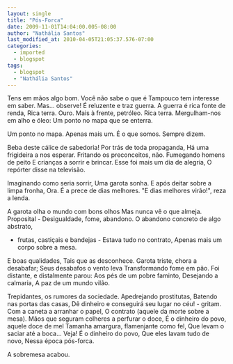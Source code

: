```yaml
---
layout: single
title: "Pós-Forca"
date: 2009-11-01T14:04:00.005-08:00
author: "Nathália Santos"
last_modified_at: 2010-04-05T21:05:37.576-07:00
categories:
  - imported
  - blogspot
tags:
  - blogspot
  - "Nathália Santos"
---
```


Tens em mãos algo bom.
Você não sabe o que é
Tampouco tem interesse em saber.
Mas... observe! É reluzente e traz guerra.
A guerra é rica fonte de renda,
Rica terra. 
Ouro. Mais à frente, petróleo.
Rica terra.
Mergulham-nos em alho e óleo:
Um ponto no mapa que se enterra.

Um ponto no mapa. Apenas mais um.
É o que somos. Sempre dizem. 

Beba deste cálice de sabedoria!
Por trás de toda propaganda,
Há uma frigideira a nos esperar.
Fritando os preconceitos, não.
Fumegando homens de peito
E crianças a sorrir e brincar.
Esse foi mais um dia de alegria,
O repórter disse na televisão.

Imaginando como seria sorrir,
Uma garota sonha.
E após deitar sobre a limpa fronha,
Ora.
É a prece de dias melhores.
"E dias melhores virão!", reza a lenda.

A garota olha o mundo com bons olhos
Mas nunca vê o que almeja.
Proposital - Desigualdade, fome, abandono.
O abandono concreto de algo abstrato,
- frutas, castiçais e bandejas -
Estava tudo no contrato,
Apenas mais um corpo sobre a mesa.

E boas qualidades,
Tais que as desconhece.
Garota triste, chora a desabafar;
Seus desabafos o vento leva
Transformando fome em pão.
Foi distante, e distalmente parou:
Aos pés de um pobre faminto,
Desejando a calmaria, 
A paz de um mundo vilão.

Trepidantes, os rumores da sociedade.
Apedrejando prostitutas,
Batendo nas portas das casas,
Dê dinheiro e conseguirá seu lugar no céu! - gritam.
Com a caneta a arranhar o papel,
O contrato (aquele da morte sobre a mesa).
Mãos que seguram colheres a perfurar o doce,
É o dinheiro do povo, aquele doce de mel
Tamanha amargura, flamenjante como fel,
Que levam o saciar até a boca...
Veja! É o dinheiro do povo,
Que eles lavam tudo de novo,
Nessa época pós-forca.

A sobremesa acabou.